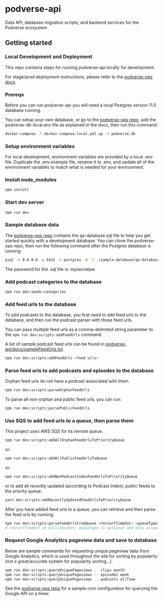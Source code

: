 # podverse-api

Data API, database migration scripts, and backend services for the Podverse ecosystem

## Getting started

### Local Development and Deployment

This repo contains steps for running podverse-api locally for development.

For stage/prod deployment instructions, please refer to the
[podverse-ops docs](https://github.com/podverse/podverse-ops).

### Prereqs

Before you can run podverse-api you will need a local Postgres version 11.5 database running.

You can setup your own database, or go to the
[podverse-ops repo](https://github.com/podverse/podverse-ops), add the podverse-db-local.env file as explained in the docs, then run this command:

```bash
docker-compose -f docker-compose.local.yml up -d podverse_db
```

### Setup environment variables

For local development, environment variables are provided by a local .env file. Duplicate the .env.example file, rename it to .env, and update all of the environment variables to match what is needed for your environment.

### Install node_modules

```bash
npm install
```

### Start dev server

```bash
npm run dev
```

### Sample database data

The [podverse-ops repo](https://github.com/podverse/podverse-ops) contains the qa-database.sql file to help you get started quickly with a development database. You can clone the podverse-ops repo, then run the following command after the Postgres database is running:

```bash
psql -h 0.0.0.0 -p 5432 -U postgres -W -f ./sample-database/qa-database.sql
```

The password for the .sql file is: mysecretpw

### Add podcast categories to the database

```bash
npm run dev:seeds:categories
```

### Add feed urls to the database

To add podcasts to the database, you first need to add feed urls to the
database, and then run the podcast parser with those feed urls.

You can pass multiple feed urls as a comma-delimited string parameter to the
`npm run dev:scripts:addFeedUrls` command.

A list of sample podcast feed urls can be found in
[podverse-api/docs/sampleFeedUrls.txt](https://github.com/podverse/podverse-api/tree/deploy/docs/sampleFeedUrls.txt).

```bash
npm run dev:scripts:addFeedUrls <feed urls>
```

### Parse feed urls to add podcasts and episodes to the database

Orphan feed urls do not have a podcast associated with them.

```bash
npm run dev:scripts:parseOrphanFeedUrls
```

To parse all non-orphan and public feed urls, you can run:

```bash
npm run dev:scripts:parsePublicFeedUrls
```

### Use SQS to add feed urls to a queue, then parse them

This project uses AWS SQS for its remote queue.

```bash
npm run dev:scripts:addAllOrphanFeedUrlsToPriorityQueue
```

or:

```bash
npm run dev:scripts:addAllPublicFeedUrlsToQueue
```

or:

```bash
npm run dev:scripts:addNonPodcastIndexFeedUrlsToPriorityQueue
```

or to add all recently updated (according to Podcast Index), public feeds to the priority queue:

```bash
yarn dev:scripts:addRecentlyUpdatedFeedUrlsToPriorityQueue
```

After you have added feed urls to a queue, you can retrieve and then parse
the feed urls by running:

```bash
npm run dev:scripts:parseFeedUrlsFromQueue <restartTimeOut> <queueType>
# restartTimeOut in milliseconds; queueType is optional and only acceptable value is "priority"
```

### Request Google Analytics pageview data and save to database

Below are sample commands for requesting unique pageview data from Google
Analytics, which is used throughout the site for sorting by popularity (not a
great/accurate system for popularity sorting...).

```bash
npm run dev:scripts:queryUniquePageviews -- clips month
npm run dev:scripts:queryUniquePageviews -- episodes week
npm run dev:scripts:queryUniquePageviews -- podcasts allTime
```

See the [podverse-ops repo](https://github.com/podverse/podverse-ops) for a sample
cron configuration for querying the Google API on a timer.
